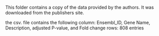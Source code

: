 This folder contains a copy of the data provided by the authors. It was downloaded from the publishers site.

the csv. file contains the following
column: Ensembl_ID, Gene Name, Description, adjusted P-value, and Fold change 
rows: 808 entries 
